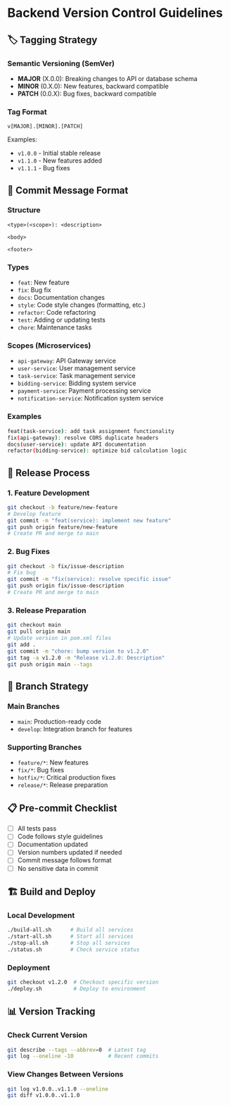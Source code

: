 # Backend Version Control Guidelines

## 🏷️ Tagging Strategy

### Semantic Versioning (SemVer)
- **MAJOR** (X.0.0): Breaking changes to API or database schema
- **MINOR** (0.X.0): New features, backward compatible
- **PATCH** (0.0.X): Bug fixes, backward compatible

### Tag Format
```
v[MAJOR].[MINOR].[PATCH]
```

Examples:
- `v1.0.0` - Initial stable release
- `v1.1.0` - New features added
- `v1.1.1` - Bug fixes

## 📝 Commit Message Format

### Structure
```
<type>(<scope>): <description>

<body>

<footer>
```

### Types
- `feat`: New feature
- `fix`: Bug fix
- `docs`: Documentation changes
- `style`: Code style changes (formatting, etc.)
- `refactor`: Code refactoring
- `test`: Adding or updating tests
- `chore`: Maintenance tasks

### Scopes (Microservices)
- `api-gateway`: API Gateway service
- `user-service`: User management service
- `task-service`: Task management service
- `bidding-service`: Bidding system service
- `payment-service`: Payment processing service
- `notification-service`: Notification system service

### Examples
```bash
feat(task-service): add task assignment functionality
fix(api-gateway): resolve CORS duplicate headers
docs(user-service): update API documentation
refactor(bidding-service): optimize bid calculation logic
```

## 🚀 Release Process

### 1. Feature Development
```bash
git checkout -b feature/new-feature
# Develop feature
git commit -m "feat(service): implement new feature"
git push origin feature/new-feature
# Create PR and merge to main
```

### 2. Bug Fixes
```bash
git checkout -b fix/issue-description
# Fix bug
git commit -m "fix(service): resolve specific issue"
git push origin fix/issue-description
# Create PR and merge to main
```

### 3. Release Preparation
```bash
git checkout main
git pull origin main
# Update version in pom.xml files
git add .
git commit -m "chore: bump version to v1.2.0"
git tag -a v1.2.0 -m "Release v1.2.0: Description"
git push origin main --tags
```

## 🔄 Branch Strategy

### Main Branches
- `main`: Production-ready code
- `develop`: Integration branch for features

### Supporting Branches
- `feature/*`: New features
- `fix/*`: Bug fixes
- `hotfix/*`: Critical production fixes
- `release/*`: Release preparation

## 📋 Pre-commit Checklist

- [ ] All tests pass
- [ ] Code follows style guidelines
- [ ] Documentation updated
- [ ] Version numbers updated if needed
- [ ] Commit message follows format
- [ ] No sensitive data in commit

## 🏗️ Build and Deploy

### Local Development
```bash
./build-all.sh      # Build all services
./start-all.sh      # Start all services
./stop-all.sh       # Stop all services
./status.sh         # Check service status
```

### Deployment
```bash
git checkout v1.2.0  # Checkout specific version
./deploy.sh          # Deploy to environment
```

## 📊 Version Tracking

### Check Current Version
```bash
git describe --tags --abbrev=0  # Latest tag
git log --oneline -10           # Recent commits
```

### View Changes Between Versions
```bash
git log v1.0.0..v1.1.0 --oneline
git diff v1.0.0..v1.1.0
```
